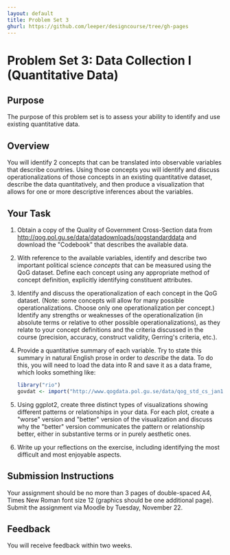 ```yaml
---
layout: default
title: Problem Set 3
ghurl: https://github.com/leeper/designcourse/tree/gh-pages
---
```


# Problem Set 3: Data Collection I (Quantitative Data)

## Purpose

The purpose of this problem set is to assess your ability to identify and use existing quantitative data.

## Overview

You will identify 2 concepts that can be translated into observable variables that describe countries. Using those concepts you will identify and discuss operationalizations of those concepts in an existing quantitative dataset, describe the data quantitatively, and then produce a visualization that allows for one or more descriptive inferences about the variables.

## Your Task

 1. Obtain a copy of the Quality of Government Cross-Section data from http://qog.pol.gu.se/data/datadownloads/qogstandarddata and download the "Codebook" that describes the available data.
 
 2. With reference to the available variables, identify and describe two important political science *concepts* that can be measured using the QoG dataset. Define each concept using any appropriate method of concept definition, explicitly identifying constituent attributes.
 
 3. Identify and discuss the operationalization of each concept in the QoG dataset. (Note: some concepts will allow for many possible operationalizations. Choose only one operationalization per concept.) Identify any strengths or weaknesses of the operationalization (in absolute terms or relative to other possible operationalizations), as they relate to your concept definitions and the criteria discussed in the course (precision, accuracy, construct validity, Gerring's criteria, etc.).
 
 4. Provide a quantitative summary of each variable. Try to state this summary in natural English prose in order to *describe* the data. To do this, you will need to load the data into R and save it as a data frame, which looks something like:
 
     ```r
     library("rio")
     govdat <- import("http://www.qogdata.pol.gu.se/data/qog_std_cs_jan16.dta")
     ```
 
 5. Using ggplot2, create three distinct types of visualizations showing different patterns or relationships in your data. For each plot, create a "worse" version and "better" version of the visualization and discuss why the "better" version communicates the pattern or relationship better, either in substantive terms or in purely aesthetic ones.
 
 6. Write up your reflections on the exercise, including identifying the most difficult and most enjoyable aspects.

## Submission Instructions

Your assignment should be no more than 3 pages of double-spaced A4, Times New Roman font size 12 (graphics should be one additional page). Submit the assignment via Moodle by Tuesday, November 22. 

## Feedback

You will receive feedback within two weeks.
